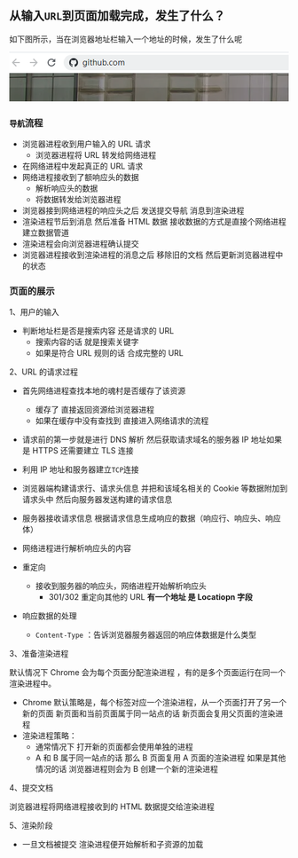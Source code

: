 ## 从输入`URL`到页面加载完成，发生了什么？

如下图所示，当在浏览器地址栏输入一个地址的时候，发生了什么呢

![20200407214919](https://raw.githubusercontent.com/yayxs/Pics/master/img/20200407214919.png)

### `导航`流程

- 浏览器进程收到用户输入的 URL 请求
  - 浏览器进程将 URL 转发给网络进程
- 在网络进程中发起真正的 URL 请求
- 网络进程接收到了额响应头的数据
  - 解析响应头的数据
  - 将数据转发给浏览器进程
- 浏览器接到网络进程的响应头之后 发送提交导航 消息到渲染进程
- 渲染进程节后到消息 然后准备 HTML 数据 接收数据的方式是直接个网络进程建立数据管道
- 渲染进程会向浏览器进程确认提交
- 浏览器进程接收到渲染进程的消息之后 移除旧的文档 然后更新浏览器进程中的状态

### 页面的展示

1、用户的输入

- 判断地址栏是否是搜索内容 还是请求的 URL
  - 搜索内容的话 就是搜索关键字
  - 如果是符合 URL 规则的话 合成完整的 URL

2、URL 的请求过程

- 首先网络进程查找本地的魂村是否缓存了该资源

  - 缓存了 直接返回资源给浏览器进程
  - 如果在缓存中没有查找到 直接进入网络请求的流程

- 请求前的第一步就是进行 DNS 解析 然后获取请求域名的服务器 IP 地址如果是 HTTPS 还需要建立 TLS 连接

- 利用 IP 地址和服务器建立`TCP`连接

- 浏览器端构建请求行、请求头信息 并把和该域名相关的 Cookie 等数据附加到请求头中 然后向服务器发送构建的请求信息
- 服务器接收请求信息 根据请求信息生成响应的数据（响应行、响应头、响应体）
- 网络进程进行解析响应头的内容
- 重定向
  - 接收到服务器的响应头，网络进程开始解析响应头
    - 301/302 重定向其他的 URL **有一个地址 是 Locatiopn 字段**
- 响应数据的处理
  - `Content-Type` ：告诉浏览器服务器返回的响应体数据是什么类型

3、准备渲染进程

默认情况下 Chrome 会为每个页面分配渲染进程 ，有的是多个页面运行在同一个渲染进程中。

- Chrome 默认策略是，每个标签对应一个渲染进程，从一个页面打开了另一个新的页面 新页面和当前页面属于同一站点的话 新页面会复用父页面的渲染进程
- 渲染进程策略：
  - 通常情况下 打开新的页面都会使用单独的进程
  - A 和 B 属于同一站点的话 那么 B 页面复用 A 页面的渲染进程 如果是其他情况的话 浏览器进程则会为 B 创建一个新的渲染进程

4、提交文档

浏览器进程将网络进程接收到的 HTML 数据提交给渲染进程

5、渲染阶段

- 一旦文档被提交 渲染进程便开始解析和子资源的加载
